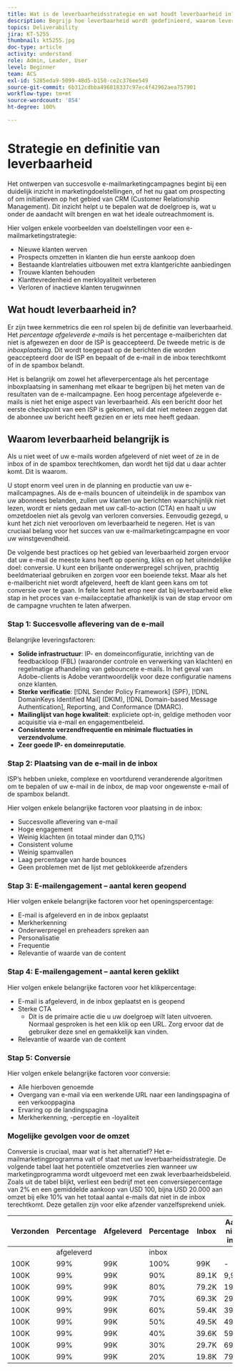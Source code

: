 ```yaml
---
title: Wat is de leverbaarheidsstrategie en wat houdt leverbaarheid in?
description: Begrijp hoe leverbaarheid wordt gedefinieerd, waarom leverbaarheid belangrijk is en wat de kernmetrics voor leverbaarheid zijn.
topics: Deliverability
jira: KT-5255
thumbnail: kt5255.jpg
doc-type: article
activity: understand
role: Admin, Leader, User
level: Beginner
team: ACS
exl-id: 5285eda9-5099-48d5-b150-ce2c376ee549
source-git-commit: 6b312cdbba496818337c97ec4f42962aea757901
workflow-type: tm+mt
source-wordcount: '854'
ht-degree: 100%

---
```


# Strategie en definitie van leverbaarheid

Het ontwerpen van succesvolle e-mailmarketingcampagnes begint bij een duidelijk inzicht in marketingdoelstellingen, of het nu gaat om prospecting of om initiatieven op het gebied van CRM (Customer Relationship Management). Dit inzicht helpt u te bepalen wat de doelgroep is, wat u onder de aandacht wilt brengen en wat het ideale outreachmoment is.

Hier volgen enkele voorbeelden van doelstellingen voor een e-mailmarketingstrategie:

* Nieuwe klanten werven
* Prospects omzetten in klanten die hun eerste aankoop doen
* Bestaande klantrelaties uitbouwen met extra klantgerichte aanbiedingen
* Trouwe klanten behouden
* Klanttevredenheid en merkloyaliteit verbeteren
* Verloren of inactieve klanten terugwinnen

## Wat houdt leverbaarheid in?

Er zijn twee kernmetrics die een rol spelen bij de definitie van leverbaarheid. Het *percentage afgeleverde e-mails* is het percentage e-mailberichten dat niet is afgewezen en door de ISP is geaccepteerd. De tweede metric is de *inboxplaatsing*. Dit wordt toegepast op de berichten die worden geaccepteerd door de ISP en bepaalt of de e-mail in de inbox terechtkomt of in de spambox belandt.

Het is belangrijk om zowel het afleverpercentage als het percentage inboxplaatsing in samenhang met elkaar te begrijpen bij het meten van de resultaten van de e-mailcampagne. Een hoog percentage afgeleverde e-mails is niet het enige aspect van leverbaarheid. Als een bericht door het eerste checkpoint van een ISP is gekomen, wil dat niet meteen zeggen dat de abonnee uw bericht heeft gezien en er iets mee heeft gedaan.

## Waarom leverbaarheid belangrijk is

Als u niet weet of uw e-mails worden afgeleverd of niet weet of ze in de inbox of in de spambox terechtkomen, dan wordt het tijd dat u daar achter komt. Dit is waarom.

U stopt enorm veel uren in de planning en productie van uw e-mailcampagnes. Als de e-mails bouncen of uiteindelijk in de spambox van uw abonnees belanden, zullen uw klanten uw berichten waarschijnlijk niet lezen, wordt er niets gedaan met uw call-to-action (CTA) en haalt u uw omzetdoelen niet als gevolg van verloren conversies. Eenvoudig gezegd, u kunt het zich niet veroorloven om leverbaarheid te negeren. Het is van cruciaal belang voor het succes van uw e-mailmarketingcampagne en voor uw winstgevendheid.

De volgende best practices op het gebied van leverbaarheid zorgen ervoor dat uw e-mail de meeste kans heeft op opening, kliks en op het uiteindelijke doel: conversie. U kunt een briljante onderwerpregel schrijven, prachtig beeldmateriaal gebruiken en zorgen voor een boeiende tekst. Maar als het e-mailbericht niet wordt afgeleverd, heeft de klant geen kans om tot conversie over te gaan. In feite komt het erop neer dat bij leverbaarheid elke stap in het proces van e-mailacceptatie afhankelijk is van de stap ervoor om de campagne vruchten te laten afwerpen.

### Stap 1: Succesvolle aflevering van de e-mail

Belangrijke leveringsfactoren:

* **Solide infrastructuur**: IP- en domeinconfiguratie, inrichting van de feedbackloop (FBL) (waaronder controle en verwerking van klachten) en regelmatige afhandeling van gebouncete e-mails. In het geval van Adobe-clients is Adobe verantwoordelijk voor deze configuratie namens onze klanten.
* **Sterke verificatie**: [!DNL Sender Policy Framework] (SPF), [!DNL DomainKeys Identified Mail] (DKIM), [!DNL Domain-based Message Authentication], Reporting, and Conformance (DMARC).
* **Mailinglijst van hoge kwaliteit**: expliciete opt-in, geldige methoden voor acquisitie via e-mail en engagementbeleid.
* **Consistente verzendfrequentie en minimale fluctuaties in verzendvolume**.
* **Zeer goede IP- en domeinreputatie**.

### Stap 2: Plaatsing van de e-mail in de inbox

ISP’s hebben unieke, complexe en voortdurend veranderende algoritmen om te bepalen of uw e-mail in de inbox, de map voor ongewenste e-mail of de spambox belandt.

Hier volgen enkele belangrijke factoren voor plaatsing in de inbox:

* Succesvolle aflevering van e-mail
* Hoge engagement
* Weinig klachten (in totaal minder dan 0,1%)
* Consistent volume
* Weinig spamvallen
* Laag percentage van harde bounces
* Geen problemen met de lijst met geblokkeerde afzenders

### Stap 3: E-mailengagement – aantal keren geopend

Hier volgen enkele belangrijke factoren voor het openingspercentage:

* E-mail is afgeleverd en in de inbox geplaatst
* Merkherkenning
* Onderwerpregel en preheaders spreken aan
* Personalisatie
* Frequentie
* Relevantie of waarde van de content

### Stap 4: E-mailengagement – aantal keren geklikt

Hier volgen enkele belangrijke factoren voor het klikpercentage:

* E-mail is afgeleverd, in de inbox geplaatst en is geopend
* Sterke CTA
   * Dit is de primaire actie die u uw doelgroep wilt laten uitvoeren. Normaal gesproken is het een klik op een URL. Zorg ervoor dat de gebruiker deze snel en gemakkelijk kan vinden.
* Relevantie of waarde van de content

### Stap 5: Conversie

Hier volgen enkele belangrijke factoren voor conversie:

* Alle hierboven genoemde
* Overgang van e-mail via een werkende URL naar een landingspagina of een verkooppagina
* Ervaring op de landingspagina
* Merkherkenning, -perceptie en -loyaliteit

### Mogelijke gevolgen voor de omzet

Conversie is cruciaal, maar wat is het alternatief? Het e-mailmarketingprogramma valt of staat met uw leverbaarheidsstrategie. De volgende tabel laat het potentiële omzetverlies zien wanneer uw marketingprogramma wordt uitgevoerd met een zwak leverbaarheidsbeleid. Zoals uit de tabel blijkt, verliest een bedrijf met een conversiepercentage van 2% en een gemiddelde aankoop van USD 100, bijna USD 20.000 aan omzet bij elke 10% van het totaal aantal e-mails dat niet in de inbox terechtkomt. Deze getallen zijn voor elke afzender vanzelfsprekend uniek.

| Verzonden | Percentage | Afgeleverd | Percentage | Inbox | Aantal niet in inbox | Conversiepercentage | Aantal verloren | Gemiddelde | Verloren |
|------|-----------|-----------|----------|-------|---------------------|-----------------|-----------------|----------|-----------|
|      | afgeleverd |           | inbox |       |                     |                 | conversies | aankoop | omzet |
| 100K | 99% | 99K | 100% | 99K | - | 2% | 0 | $100 | $ - |
| 100K | 99% | 99K | 90% | 89.1K | 9,900 | 2% | 198 | $100 | $19,800 |
| 100K | 99% | 99K | 80% | 79.2K | 19,800 | 2% | 396 | $100 | $39,600 |
| 100K | 99% | 99K | 70% | 69.3K | 29,700 | 2% | 594 | $100 | $59,400 |
| 100K | 99% | 99K | 60% | 59.4K | 39,600 | 2% | 792 | $100 | $79,200 |
| 100K | 99% | 99K | 50% | 49.5K | 49,500 | 2% | 990 | $100 | $99,000 |
| 100K | 99% | 99K | 40% | 39.6K | 59,400 | 2% | 1188 | $100 | $118,800 |
| 100K | 99% | 99K | 30% | 29.7K | 69,300 | 2% | 1386 | $100 | $138,600 |
| 100K | 99% | 99K | 20% | 19.8K | 79,200 | 2% | 1584 | $100 | $158,400 |
